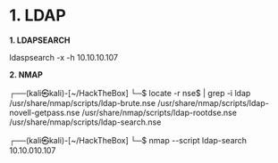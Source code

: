 # 1. LDAP

**1. LDAPSEARCH**

ldaspsearch -x -h 10.10.10.107

**2. NMAP**

┌──(kali㉿kali)-[~/HackTheBox]
└─$ locate -r nse$ | grep -i ldap
/usr/share/nmap/scripts/ldap-brute.nse
/usr/share/nmap/scripts/ldap-novell-getpass.nse
/usr/share/nmap/scripts/ldap-rootdse.nse
/usr/share/nmap/scripts/ldap-search.nse

┌──(kali㉿kali)-[~/HackTheBox]
└─$ nmap --script ldap-search 10.10.010.107

